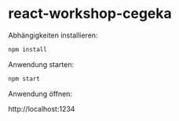 # react-workshop-cegeka

Abhängigkeiten installieren:

```bash
npm install
```

Anwendung starten:

```bash
npm start
```

Anwendung öffnen:

http://localhost:1234
